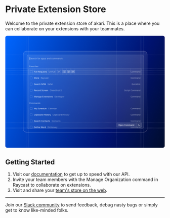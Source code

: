# Private Extension Store

Welcome to the private extension store of akari. This is a place where you can collaborate on your extensions with your teammates.

![Extension Store](https://raw.githubusercontent.com/raycast/extensions/main/images/header.png)

## Getting Started

1. Visit our [documentation](https://developers.raycast.com) to get up to speed with our API.
2. Invite your team members with the Manage Organization command in Raycast to collaborate on extensions.
3. Visit and share your [team's store on the web](https://raycast.com/akari).

---

Join our [Slack community](https://raycast.com/community) to send feedback, debug nasty bugs or simply get to know like-minded folks.